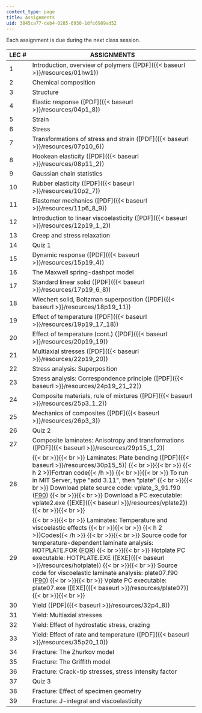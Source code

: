 ```yaml
---
content_type: page
title: Assignments
uid: 3845ca77-deb4-0285-6930-1dfc6989ad52
---
```


Each assignment is due during the next class session.

| LEC # | ASSIGNMENTS |
| --- | --- |
| 1 | Introduction, overview of polymers ([PDF]({{< baseurl >}}/resources/01hw1)) |
| 2 | Chemical composition |
| 3 | Structure |
| 4 | Elastic response ([PDF]({{< baseurl >}}/resources/04p1_8)) |
| 5 | Strain |
| 6 | Stress |
| 7 | Transformations of stress and strain ([PDF]({{< baseurl >}}/resources/07p10_6)) |
| 8 | Hookean elasticity ([PDF]({{< baseurl >}}/resources/08p11_2)) |
| 9 | Gaussian chain statistics |
| 10 | Rubber elasticity ([PDF]({{< baseurl >}}/resources/10p2_7)) |
| 11 | Elastomer mechanics ([PDF]({{< baseurl >}}/resources/11p6_8_9)) |
| 12 | Introduction to linear viscoelasticity ([PDF]({{< baseurl >}}/resources/12p19_1_2)) |
| 13 | Creep and stress relaxation |
| 14 | Quiz 1 |
| 15 | Dynamic response ([PDF]({{< baseurl >}}/resources/15p19_4)) |
| 16 | The Maxwell spring-dashpot model |
| 17 | Standard linear solid ([PDF]({{< baseurl >}}/resources/17p19_6_8)) |
| 18 | Wiechert solid, Boltzman superposition ([PDF]({{< baseurl >}}/resources/18p19_11)) |
| 19 | Effect of temperature ([PDF]({{< baseurl >}}/resources/19p19_17_18)) |
| 20 | Effect of temperature (cont.) ([PDF]({{< baseurl >}}/resources/20p19_19)) |
| 21 | Multiaxial stresses ([PDF]({{< baseurl >}}/resources/22p19_20)) |
| 22 | Stress analysis: Superposition |
| 23 | Stress analysis: Correspondence principle ([PDF]({{< baseurl >}}/resources/24p19_21_22)) |
| 24 | Composite materials, rule of mixtures ([PDF]({{< baseurl >}}/resources/25p3_1_2)) |
| 25 | Mechanics of composites ([PDF]({{< baseurl >}}/resources/26p3_3)) |
| 26 | Quiz 2 |
| 27 | Composite laminates: Anisotropy and transformations ([PDF]({{< baseurl >}}/resources/29p15_1_2)) |
| 28 |  {{< br >}}{{< br >}} Laminates: Plate bending ([PDF]({{< baseurl >}}/resources/30p15_5)) {{< br >}}{{< br >}} {{< h 2 >}}Fortran code{{< /h >}} {{< br >}}{{< br >}} To run in MIT Server, type "add 3.11", then "plate" {{< br >}}{{< br >}} Download plate source code: vplate\_3\_91.f90 ([F90](/courses/materials-science-and-engineering/3-91-mechanical-behavior-of-plastics-spring-2007/assignments/vplate_3_91.f90)) {{< br >}}{{< br >}} Download a PC executable: vplate2.exe ([EXE]({{< baseurl >}}/resources/vplate2)) {{< br >}}{{< br >}}  |
| 29 |  {{< br >}}{{< br >}} Laminates: Temperature and viscoelastic effects {{< br >}}{{< br >}} {{< h 2 >}}Codes{{< /h >}} {{< br >}}{{< br >}} Source code for temperature-dependent laminate analysis: HOTPLATE.FOR ([FOR](/courses/materials-science-and-engineering/3-91-mechanical-behavior-of-plastics-spring-2007/assignments/HOTPLATE.FOR)) {{< br >}}{{< br >}} Hotplate PC executable: HOTPLATE.EXE ([EXE]({{< baseurl >}}/resources/hotplate)) {{< br >}}{{< br >}} Source code for viscoelastic laminate analysis: plate07.f90 ([F90](/courses/materials-science-and-engineering/3-91-mechanical-behavior-of-plastics-spring-2007/assignments/plate07.f90)) {{< br >}}{{< br >}} Vplate PC executable: plate07.exe ([EXE]({{< baseurl >}}/resources/plate07)) {{< br >}}{{< br >}}  |
| 30 | Yield ([PDF]({{< baseurl >}}/resources/32p4_8)) |
| 31 | Yield: Multiaxial stresses |
| 32 | Yield: Effect of hydrostatic stress, crazing |
| 33 | Yield: Effect of rate and temperature ([PDF]({{< baseurl >}}/resources/35p20_10)) |
| 34 | Fracture: The Zhurkov model |
| 35 | Fracture: The Griffith model |
| 36 | Fracture: Crack-tip stresses, stress intensity factor |
| 37 | Quiz 3 |
| 38 | Fracture: Effect of specimen geometry |
| 39 | Fracture: J-integral and viscoelasticity
